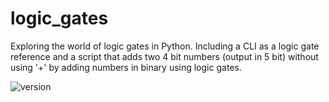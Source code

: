 # logic_gates

Exploring the world of logic gates in Python. Including a CLI as a logic gate reference and a script that adds two 4 bit numbers (output in 5 bit) without using '+' by adding numbers in binary using logic gates.

![version](https://img.shields.io/badge/version-0.1.0-yellow?style=for-the-badge)
